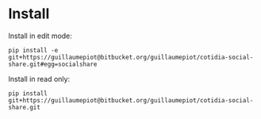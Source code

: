 Install
=======

Install in edit mode:

	pip install -e git+https://guillaumepiot@bitbucket.org/guillaumepiot/cotidia-social-share.git#egg=socialshare
	
Install in read only:

	pip install git+https://guillaumepiot@bitbucket.org/guillaumepiot/cotidia-social-share.git
